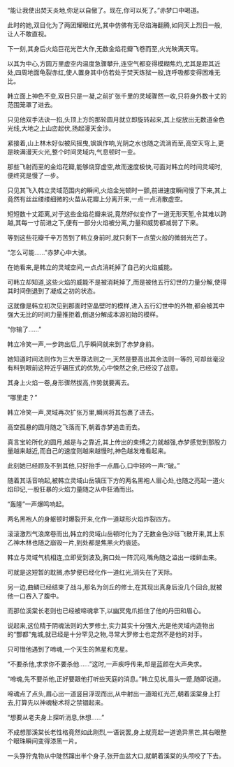
“能让我使出焚天炎地,你足以自傲了。现在,你可以死了。”赤梦口中喝道。

此时的她,双目化为了两团耀眼红光,其中仿佛有无尽焰海翻腾,如同天上烈日一般,让人不敢直视。

下一刻,其身后火焰巨花光芒大作,无数金焰花瓣飞卷而至,火光映满天穹。

以其为中心,方圆万里虚空内温度急骤攀升,连空气都变得模糊焦灼,尤其是距其近处,四周地面龟裂赤红,使人置身其中仿若处于焚天炼狱一般,连呼吸都变得困难无比。

韩立面上神色不变,双目只是一凝,之前扩张千里的灵域骤然一收,只将身外数十丈的范围笼罩了进去。

只见他双手法诀一掐,头顶上方的那轮圆月就立即旋转起来,其上绽放出无数道金色光线,大地之上山峦起伏,扬起漫天金沙。

紧接着,山上林木好似被风摇曳,飒飒作响,光阴之水也随之流淌而至,高空天穹上,更是映满漫天火光,整个时间灵域内,气息顿时一变。

那些飞射而至的金焰花瓣,能够烧穿虚空,故而速度极快,可面对韩立的时间灵域时,便终究是慢了一步。

只见其飞入韩立灵域范围内的瞬间,火焰金光顿时一颤,前进速度瞬间慢了下来,其上竟然有丝丝缕缕细微的火苗从花瓣上分离开来,一点一点消散虚空。

短短数十丈距离,对于这些金焰花瓣来说,竟然好似变作了一道无形天堑,令其难以跨越,其每一寸前进之下,便有一部分火焰被分离,力量和威势都减弱了下来。

等到这些花瓣千辛万苦到了韩立身前时,就只剩下一点萤火般的微弱光芒了。

“怎么可能……”赤梦心中大骇。

在她看来,是韩立的灵域空间,一点点消耗掉了自己的火焰威能。

可韩立却知道,这些火焰的威能不是被消耗掉了,而是被他五行幻世的力量分解,使得其时间倒退到了凝成之初的状态。

这就像是韩立初次见到那面时空晶壁时的模样,进入五行幻世中的外物,都会被其中强大无比的时间力量推拒着,倒退分解成本源初始的模样。

“你输了……”

韩立冷笑一声,一步跨出后,几乎瞬间就来到了赤梦身前。

她知道时间法则作为三大至尊法则之一,天然是要高出其余法则一等的,可却丝毫没有料到眼前这种近乎碾压式的优势,心中悚然之余,已经没了战意。

其身上火焰一卷,身形骤然拔高,作势就要离去。

“哪里走？”

韩立冷笑一声,灵域再次扩张万里,瞬间将其包裹了进去。

高空孤悬的圆月随之飞落而下,朝着赤梦追击而去。

真言宝轮所化的圆月,越是与之靠近,其上传出的束缚之力就越强,赤梦感觉到那股力量越来越近,而自己的速度则越来越慢时,神色越发难看起来。

此刻她已经顾及不到其他,只好抬手一点眉心,口中轻吟一声:“破。”

随着其话音响起,被韩立灵域山岳镇压下方的两名黑袍人眉心处,也随之亮起一道火焰印记,一股狂暴的火焰力量随之从中狂涌而出。

“轰隆”一声爆鸣响起。

两名黑袍人的身躯顿时爆裂开来,化作一道球形火焰炸裂四方。

滚滚激烈气浪席卷而出,韩立的灵域山岳顿时化为了无数金色沙砾飞散开来,其上东乙神木林也随之崩毁一片,到处都是焦黑火灼痕迹。

韩立与灵域气机相连,立即受到波及,胸口处一阵沉闷,嘴角随之溢出一缕鲜血来。

可就是这短暂的耽搁,赤梦便已经化作一道红光,消失在了天际。

另一边,曲鳞已经结束了战斗,那名为剑丘的修士,在其现出真身后没几个回合,就被他一口吞入了腹中。

而那位溪棠长老则也已经被啼魂拿下,以幽冥鬼爪抵住了他的丹田和眉心。

说起来,这位精于阴魂法则的大罗修士,实力其实十分强大,光是他灵域内造物出的“酆都”鬼城,就已经是十分罕见之物,寻常大罗修士也定然不是他的对手。

只可惜他遇到了啼魂,一个天生的煞星和克星。

“不要杀他,求求你不要杀他……”这时,一声疾呼传来,却是蓝颜在大声央求。

“啼魂,先不要杀他,正好要跟他打听些天庭的消息。”韩立见状,眉头一蹙,随即说道。

啼魂点了点头,眉心出一道竖目浮现而出,从中射出一道暗红光芒,朝着溪棠身上打去,打算先以神魂秘术将之禁锢起来。

“想要从老夫身上探听消息,休想……”

不成想那溪棠长老性格竟然如此刚烈,一语说罢,身上就亮起一道诡异黑芒,其右眼整个眼珠瞬间变得漆黑一片。

一头狰狞鬼物从中陡然蹿出半个身子,张开血盆大口,就朝着溪棠的头颅咬了下去。